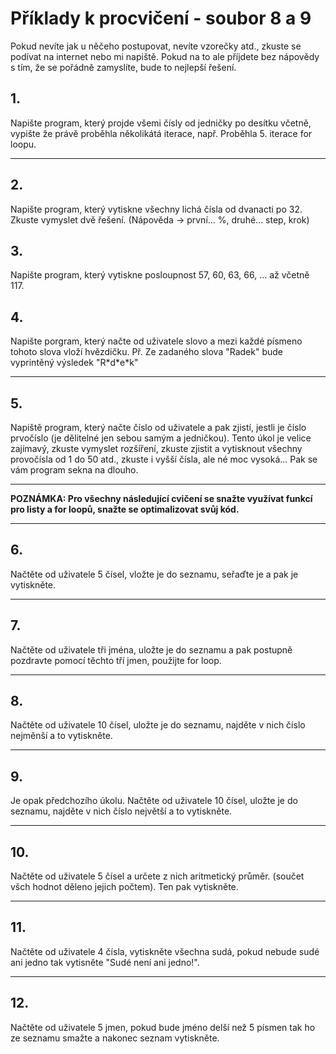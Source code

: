 # Příklady k procvičení - soubor 8 a 9

Pokud nevíte jak u něčeho postupovat, nevíte vzorečky atd., zkuste se podívat na internet nebo mi napiště. 
Pokud na to ale příjdete bez nápovědy s tím, že se pořádně zamyslíte, bude to
nejlepší řešení.

## 1. 
Napište program, který projde všemi čísly od jedničky po desítku včetně, vypište že právě proběhla několikátá iterace, např. Proběhla 5. iterace for loopu.

___
## 2.
Napište program, který vytiskne všechny lichá čísla od dvanacti po 32. Zkuste vymyslet dvě řešení. (Nápověda -> první... %, druhé... step, krok)

## 3.
Napište program, který vytiskne posloupnost 57, 60, 63, 66, ... až včetně 117.

## 4. 
Napište porgram, který načte od uživatele slovo a mezi každé písmeno tohoto slova vloží hvězdičku. Př. Ze zadaného slova "Radek" bude vyprintěný výsledek "R\*d\*e\*k"
___
## 5. 
Napiště program, který načte číslo od uživatele a pak zjistí, jestli je číslo prvočíslo (je dělitelné jen sebou samým a jedničkou). Tento úkol je velice zajímavý, zkuste vymyslet rozšíření, zkuste zjistit a vytisknout všechny provočísla od 1 do 50 atd., zkuste i vyšší čísla, ale né moc vysoká... Pak se vám program sekna na dlouho.
___
**POZNÁMKA: Pro všechny následující cvičení se snažte využívat funkcí pro listy a for loopů, snažte se optimalizovat svůj kód.**
___
## 6. 
Načtěte od uživatele 5 čísel, vložte je do seznamu, seřaďte je a pak je vytiskněte.
___
## 7. 
Načtěte od uživatele tři jména, uložte je do seznamu a pak postupně pozdravte pomocí těchto tří jmen, použijte for loop.
___
## 8. 
Načtěte od uživatele 10 čísel, uložte je do seznamu, najděte v nich číslo nejměnší a to vytiskněte.
___
## 9.
Je opak předchozího úkolu. Načtěte od uživatele 10 čísel, uložte je do seznamu, najděte v nich číslo největší a to vytiskněte.
___
## 10. 
Načtěte od uživatele 5 čísel a určete z nich aritmetický průměr. (součet všch hodnot děleno jejich počtem). Ten pak vytiskněte.
___
## 11.
Načtěte od uživatele 4 čísla, vytiskněte všechna sudá, pokud nebude sudé ani jedno tak vytisněte "Sudé není ani jedno!".
___
## 12. 
Načtěte od uživatele 5 jmen, pokud bude jméno delší než 5 písmen tak ho ze seznamu smažte a nakonec seznam vytiskněte.
